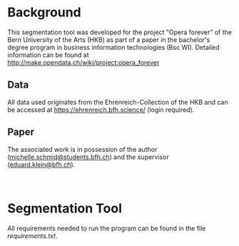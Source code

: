 # Background
This segmentation tool was developed for the project "Opera forever" of the Bern University of the Arts (HKB) as part of a paper in the bachelor's degree program in business information technologies (Bsc WI). Detailed information can be found at http://make.opendata.ch/wiki/project:opera_forever

## Data
All data used originates from the Ehrenreich-Collection of the HKB and can be accessed at https://ehrenreich.bfh.science/ (login required).

## Paper
The associated work is in possession of the author (michelle.schmid@students.bfh.ch) and the supervisor (eduard.klein@bfh.ch).
<br/>
<br/>
<br/>

# Segmentation Tool
All requirements needed to run the program can be found in the file <i>requirements.txt</i>.

